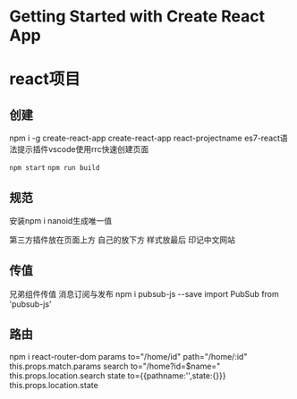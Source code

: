 # Getting Started with Create React App

# react项目
## 创建
npm i -g create-react-app
create-react-app react-projectname
es7-react语法提示插件vscode使用rrc快速创建页面

`npm start`
`npm run build`

## 规范
安装npm i nanoid生成唯一值

第三方插件放在页面上方
自己的放下方
样式放最后
印记中文网站

## 传值
兄弟组件传值
消息订阅与发布
npm i pubsub-js --save
import PubSub from 'pubsub-js'

## 路由
npm i react-router-dom
params to="/home/id" path="/home/:id" this.props.match.params
search to="/home?id=$name=" this.props.location.search
state
to={{pathname:'',state:{}}}
this.props.location.state

